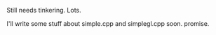 Still needs tinkering. Lots.

I'll write some stuff about simple.cpp and simplegl.cpp soon. promise.